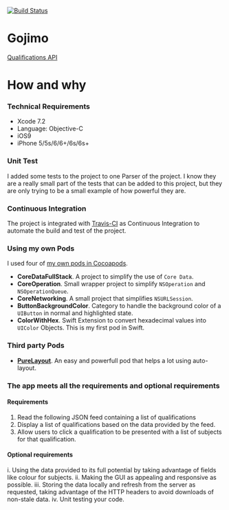 [![Build Status](https://img.shields.io/travis/GabrielMassana/Gojimo-ObjC/master.svg?style=flat-square)](https://travis-ci.org/GabrielMassana/Gojimo-ObjC)

# Gojimo

[Qualifications API](https://api.gojimo.net/api/v4/qualifications)

# How and why

### Technical Requirements

 - Xcode 7.2
 - Language: Objective-C
 - iOS9
 - iPhone 5/5s/6/6+/6s/6s+
 
### Unit Test

I added some tests to the project to one Parser of the project. I know they are a really small part of the tests that can be added to this project, but they are only trying to be a small example of how powerful they are.

### Continuous Integration

The project is integrated with [Travis-CI](https://travis-ci.org/GabrielMassana/Gojimo-ObjC) as Continuous Integration to automate the build and test of the project.

### Using my own Pods

I used four of [my own pods in Cocoapods](https://cocoapods.org/owners/10374).   
   
- **CoreDataFullStack**. A project to simplify the use of `Core Data`.
- **CoreOperation**. Small wrapper project to simplify `NSOperation` and `NSOperationQueue`.
- **CoreNetworking**. A small project that simplifies `NSURLSession`.
- **ButtonBackgroundColor**. Category to handle the background color of a `UIButton` in normal and highlighted state.
- **ColorWithHex**. Swift Extension to convert hexadecimal values into `UIColor` Objects. This is my first pod in Swift.
	
### Third party Pods

- **[PureLayout](https://cocoapods.org/pods/PureLayout)**. An easy and powerfull pod that helps a lot using auto-layout.

### The app meets all the requirements and optional requirements

#### Requirements

1. Read the following JSON feed containing a list of qualifications
2. Display a list of qualifications based on the data provided by the feed.
3. Allow users to click a qualification to be presented with a list of subjects for that qualification.

#### Optional requirements

i. Using the data provided to its full potential by taking advantage of fields like colour for subjects.
ii. Making the GUI as appealing and responsive as possible.
iii. Storing the data locally and refresh from the server as requested, taking advantage of the HTTP headers to avoid downloads of non-stale data.
iv. Unit testing your code.
